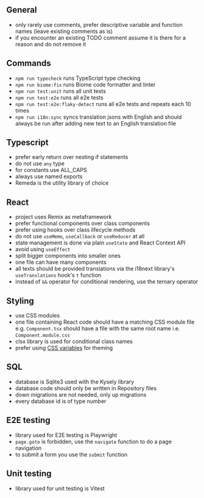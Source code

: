 ## General

- only rarely use comments, prefer descriptive variable and function names (leave existing comments as is)
- if you encounter an existing TODO comment assume it is there for a reason and do not remove it

## Commands

- `npm run typecheck` runs TypeScript type checking
- `npm run biome:fix` runs Biome code formatter and linter
- `npm run test:unit` runs all unit tests
- `npm run test:e2e` runs all e2e tests
- `npm run test:e2e:flaky-detect` runs all e2e tests and repeats each 10 times
- `npm run i18n:sync` syncs translation jsons with English and should always be run after adding new text to an English translation file 

## Typescript

- prefer early return over nesting if statements
- do not use `any` type
- for constants use ALL_CAPS
- always use named exports
- Remeda is the utility library of choice

## React

- project uses Remix as metaframework
- prefer functional components over class components
- prefer using hooks over class lifecycle methods
- do not use `useMemo`, `useCallback` or `useReducer` at all
- state management is done via plain `useState` and React Context API
- avoid using `useEffect`
- split bigger components into smaller ones
- one file can have many components
- all texts should be provided translations via the i18next library's `useTranslations` hook's `t` function
- instead of `&&` operator for conditional rendering, use the ternary operator

## Styling

- use CSS modules
- one file containing React code should have a matching CSS module file e.g. `Component.tsx` should have a file with the same root name i.e. `Component.module.css`
- clsx library is used for conditional class names
- prefer using [CSS variables](../app/styles/vars.css) for theming

## SQL

- database is Sqlite3 used with the Kysely library
- database code should only be written in Repository files
- down migrations are not needed, only up migrations
- every database id is of type number

## E2E testing

- library used for E2E testing is Playwright
- `page.goto` is forbidden, use the `navigate` function to do a page navigation
- to submit a form you use the `submit` function

## Unit testing

- library used for unit testing is Vitest
